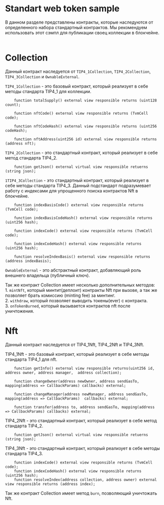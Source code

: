 # Standart web token sample

В данном разделе представлены контракты, которые наследуются от определенного набора стандартный контрактов. Мы рекомендуем использовать этот сэмпл для публикации своец коллекции в блокчейне.
<br><br>
<h1>Collection</h1>

Данный контракт наследуется от `TIP4_1Collection`, `TIP4_2Collection`, `TIP4_3Collection` и `OwnableExternal`. 

`TIP4_1Collection` - это базовый контракт, который реализует в себе методы стандарта TIP4_1 для коллекции.

```solidity
    function totalSupply() external view responsible returns (uint128 count);

    function nftCode() external view responsible returns (TvmCell code);

    function nftCodeHash() external view responsible returns (uint256 codeHash);

    function nftAddress(uint256 id) external view responsible returns (address nft);
```

`TIP4_2Collection` - это стандартный контракт, который реализует в себе метод стандарта TIP4_2.

```solidity
    function getJson() external virtual view responsible retuerns (string json);
```

`1TIP4_3Collection` - это стандартный контракт, который реализует в себе методы стандарта TIP4_3. Данный подстандарт подразумевает работу с индексами для упрощенного поиска контрактов Nft в блокчейне.

```solidity
    function indexBasisCode() external view responsible returns (TvmCell code);

    function indexBasisCodeHash() external view responsible returns (uint256 hash);

    function indexCode() external view responsible returns (TvmCell code);

    function indexCodeHash() external view responsible returns (uint256 hash);

    function resolveIndexBasis() external view responsible returns (address indexBasis);
```

`OwnableExternal` - это абстрактный контракт, добавляющий роль внешнего владельца (публичный ключ). 

Так же контракт Collection имеет несколько дополнительных методов:<br>
    1. `mintNft`, который минтит(деплоит) контракты Nft при вызове, а так же позволяет брать комиссию (minting fee) за минтинг.<br>
    2. `withdraw`, который позволяет выводить токены(ever) с контракта.<br>
    3. `onTokenBurned`, который вызывается контрактов nft после уничтожения.

<h1>Nft</h1>

Данный контракт наследуется от TIP4_1Nft, TIP4_2Nft и TIP4_3Nft. 

TIP4_1Nft - это базовый контракт, который реализует в себе методы стандарта TIP4_1 для nft.

```solidity
    function getInfo() external view responsible returns(uint256 id, address owner, address manager,  address collection);

    function changeOwner(address newOwner, address sendGasTo, mapping(address => CallbackParams) callbacks) external;

    function changeManager(address newManager, address sendGasTo, mapping(address => CallbackParams)  callbacks) external;

    function transfer(address to, address sendGasTo, mapping(address => CallbackParams) callbacks) external;
```

TIP4_2Nft - это стандартный контракт, который реализует в себе метод стандарта TIP4_2.

```solidity
    function getJson() external virtual view responsible retuerns (string json);
```

TIP4_3Nft - это стандартный контракт, который реализует в себе методы стандарта TIP4_3.

```solidity
    function indexCode() external view responsible returns (TvmCell code);
    function indexCodeHash() external view responsible returns (uint256 hash);
    function resolveIndex(address collection, address owner) external view responsible returns (address index);
```
Так же контракт Collection имеет метод `burn`, позволяющий уничтожать Nft.

<h1></h1>